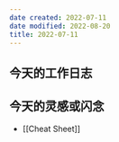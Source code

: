 ```yaml
---
date created: 2022-07-11
date modified: 2022-08-20
title: 2022-07-11
---
```


## 今天的工作日志

## 今天的灵感或闪念

- [[Cheat Sheet]]
